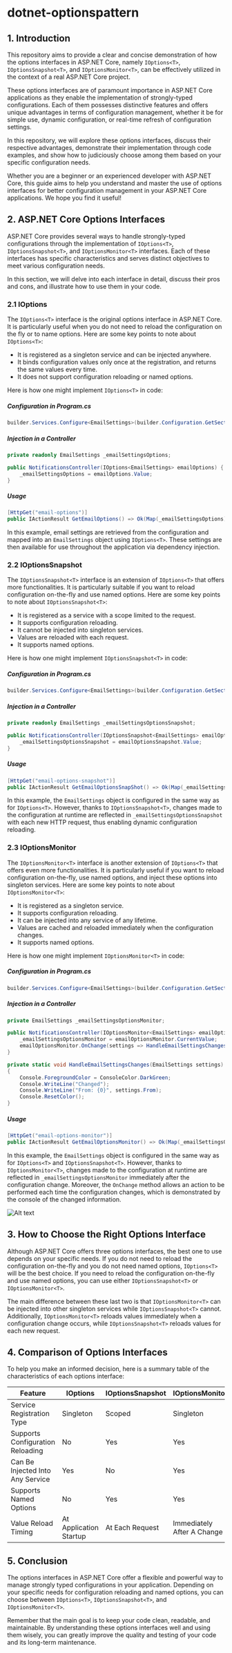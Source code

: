 # dotnet-optionspattern

## 1. Introduction

This repository aims to provide a clear and concise demonstration of how the options interfaces in ASP.NET Core, namely `IOptions<T>`, `IOptionsSnapshot<T>`, and `IOptionsMonitor<T>`, can be effectively utilized in the context of a real ASP.NET Core project.

These options interfaces are of paramount importance in ASP.NET Core applications as they enable the implementation of strongly-typed configurations. Each of them possesses distinctive features and offers unique advantages in terms of configuration management, whether it be for simple use, dynamic configuration, or real-time refresh of configuration settings.

In this repository, we will explore these options interfaces, discuss their respective advantages, demonstrate their implementation through code examples, and show how to judiciously choose among them based on your specific configuration needs.

Whether you are a beginner or an experienced developer with ASP.NET Core, this guide aims to help you understand and master the use of options interfaces for better configuration management in your ASP.NET Core applications. We hope you find it useful!

## 2. ASP.NET Core Options Interfaces

ASP.NET Core provides several ways to handle strongly-typed configurations through the implementation of `IOptions<T>`, `IOptionsSnapshot<T>`, and `IOptionsMonitor<T>` interfaces. Each of these interfaces has specific characteristics and serves distinct objectives to meet various configuration needs.

In this section, we will delve into each interface in detail, discuss their pros and cons, and illustrate how to use them in your code.

### 2.1 IOptions<T>

The `IOptions<T>` interface is the original options interface in ASP.NET Core. It is particularly useful when you do not need to reload the configuration on the fly or to name options. Here are some key points to note about `IOptions<T>`:

- It is registered as a singleton service and can be injected anywhere.
- It binds configuration values only once at the registration, and returns the same values every time.
- It does not support configuration reloading or named options.

Here is how one might implement `IOptions<T>` in code:

##### Configuration in Program.cs
```csharp
builder.Services.Configure<EmailSettings>(builder.Configuration.GetSection(nameof(EmailSettings)));
```

##### Injection in a Controller
```csharp
private readonly EmailSettings _emailSettingsOptions;

public NotificationsController(IOptions<EmailSettings> emailOptions) {
    _emailSettingsOptions = emailOptions.Value;
}
```

##### Usage
```csharp
[HttpGet("email-options")]
public IActionResult GetEmailOptions() => Ok(Map(_emailSettingsOptions));
```

In this example, email settings are retrieved from the configuration and mapped into an `EmailSettings` object using `IOptions<T>`. These settings are then available for use throughout the application via dependency injection.

### 2.2 IOptionsSnapshot<T>

The `IOptionsSnapshot<T>` interface is an extension of `IOptions<T>` that offers more functionalities. It is particularly suitable if you want to reload configuration on-the-fly and use named options. Here are some key points to note about `IOptionsSnapshot<T>`:

- It is registered as a service with a scope limited to the request.
- It supports configuration reloading.
- It cannot be injected into singleton services.
- Values are reloaded with each request.
- It supports named options.

Here is how one might implement `IOptionsSnapshot<T>` in code:

##### Configuration in Program.cs
```csharp
builder.Services.Configure<EmailSettings>(builder.Configuration.GetSection(nameof(EmailSettings)));
```

##### Injection in a Controller
```csharp
private readonly EmailSettings _emailSettingsOptionsSnapshot;

public NotificationsController(IOptionsSnapshot<EmailSettings> emailOptionsSnapshot) {
    _emailSettingsOptionsSnapshot = emailOptionsSnapshot.Value;
}
```

##### Usage
```csharp
[HttpGet("email-options-snapshot")]
public IActionResult GetEmailOptionsSnapShot() => Ok(Map(_emailSettingsOptionsSnapshot));
```

In this example, the `EmailSettings` object is configured in the same way as for `IOptions<T>`. However, thanks to `IOptionsSnapshot<T>`, changes made to the configuration at runtime are reflected in `_emailSettingsOptionsSnapshot` with each new HTTP request, thus enabling dynamic configuration reloading.

### 2.3 IOptionsMonitor<T>

The `IOptionsMonitor<T>` interface is another extension of `IOptions<T>` that offers even more functionalities. It is particularly useful if you want to reload configuration on-the-fly, use named options, and inject these options into singleton services. Here are some key points to note about `IOptionsMonitor<T>`:

- It is registered as a singleton service.
- It supports configuration reloading.
- It can be injected into any service of any lifetime.
- Values are cached and reloaded immediately when the configuration changes.
- It supports named options.

Here is how one might implement `IOptionsMonitor<T>` in code:

##### Configuration in Program.cs
```csharp
builder.Services.Configure<EmailSettings>(builder.Configuration.GetSection(nameof(EmailSettings)));
```

##### Injection in a Controller
```csharp
private EmailSettings _emailSettingsOptionsMonitor;

public NotificationsController(IOptionsMonitor<EmailSettings> emailOptionsMonitor) {
    _emailSettingsOptionsMonitor = emailOptionsMonitor.CurrentValue;
    emailOptionsMonitor.OnChange(settings => HandleEmailSettingsChanges(settings));
}

private static void HandleEmailSettingsChanges(EmailSettings settings)
{
    Console.ForegroundColor = ConsoleColor.DarkGreen;
    Console.WriteLine("Changed");
    Console.WriteLine("From: {0}", settings.From);
    Console.ResetColor();
}
```

##### Usage
```csharp
[HttpGet("email-options-monitor")]
public IActionResult GetEmailOptionsMonitor() => Ok(Map(_emailSettingsOptionsMonitor));
```

In this example, the `EmailSettings` object is configured in the same way as for `IOptions<T>` and `IOptionsSnapshot<T>`. However, thanks to `IOptionsMonitor<T>`, changes made to the configuration at runtime are reflected in `_emailSettingsOptionsMonitor` immediately after the configuration change. Moreover, the `OnChange` method allows an action to be performed each time the configuration changes, which is demonstrated by the console of the changed information.

![Alt text](image.png)

## 3. How to Choose the Right Options Interface

Although ASP.NET Core offers three options interfaces, the best one to use depends on your specific needs. If you do not need to reload the configuration on-the-fly and you do not need named options, `IOptions<T>` will be the best choice. If you need to reload the configuration on-the-fly and use named options, you can use either `IOptionsSnapshot<T>` or `IOptionsMonitor<T>`. 

The main difference between these last two is that `IOptionsMonitor<T>` can be injected into other singleton services while `IOptionsSnapshot<T>` cannot. Additionally, `IOptionsMonitor<T>` reloads values immediately when a configuration change occurs, while `IOptionsSnapshot<T>` reloads values for each new request.

## 4. Comparison of Options Interfaces

To help you make an informed decision, here is a summary table of the characteristics of each options interface:

| Feature | IOptions<T> | IOptionsSnapshot<T> | IOptionsMonitor<T> |
| --- | --- | --- | --- |
| Service Registration Type | Singleton | Scoped | Singleton |
| Supports Configuration Reloading | No | Yes | Yes |
| Can Be Injected Into Any Service | Yes | No | Yes |
| Supports Named Options | No | Yes | Yes |
| Value Reload Timing | At Application Startup | At Each Request | Immediately After A Change |

## 5. Conclusion

The options interfaces in ASP.NET Core offer a flexible and powerful way to manage strongly typed configurations in your application. Depending on your specific needs for configuration reloading and named options, you can choose between `IOptions<T>`, `IOptionsSnapshot<T>`, and `IOptionsMonitor<T>`. 

Remember that the main goal is to keep your code clean, readable, and maintainable. By understanding these options interfaces well and using them wisely, you can greatly improve the quality and testing of your code and its long-term maintenance.